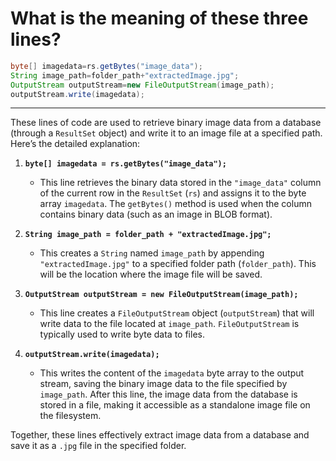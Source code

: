 # What is the meaning of these three lines?
``` java
byte[] imagedata=rs.getBytes("image_data");
String image_path=folder_path+"extractedImage.jpg";
OutputStream outputStream=new FileOutputStream(image_path);
outputStream.write(imagedata);
```

----
These lines of code are used to retrieve binary image data from a database (through a `ResultSet` object) and write it to an image file at a specified path. Here’s the detailed explanation:

1. **`byte[] imagedata = rs.getBytes("image_data");`**
   - This line retrieves the binary data stored in the `"image_data"` column of the current row in the `ResultSet` (`rs`) and assigns it to the byte array `imagedata`. The `getBytes()` method is used when the column contains binary data (such as an image in BLOB format).

2. **`String image_path = folder_path + "extractedImage.jpg";`**
   - This creates a `String` named `image_path` by appending `"extractedImage.jpg"` to a specified folder path (`folder_path`). This will be the location where the image file will be saved.

3. **`OutputStream outputStream = new FileOutputStream(image_path);`**
   - This line creates a `FileOutputStream` object (`outputStream`) that will write data to the file located at `image_path`. `FileOutputStream` is typically used to write byte data to files.

4. **`outputStream.write(imagedata);`**
   - This writes the content of the `imagedata` byte array to the output stream, saving the binary image data to the file specified by `image_path`. After this line, the image data from the database is stored in a file, making it accessible as a standalone image file on the filesystem.

Together, these lines effectively extract image data from a database and save it as a `.jpg` file in the specified folder.